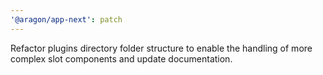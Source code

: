 ```yaml
---
'@aragon/app-next': patch
---
```


Refactor plugins directory folder structure to enable the handling of more complex slot components and update
documentation.
